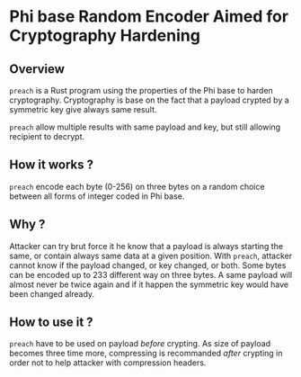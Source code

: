 # Phi base Random Encoder Aimed for Cryptography Hardening

## Overview

`preach` is a Rust program using the properties of the Phi base to harden cryptography.
Cryptography is base on the fact that a payload crypted by a symmetric key give always same result.

`preach` allow multiple results with same payload and key, but still allowing recipient to decrypt.

## How it works ?

`preach` encode each byte (0-256) on three bytes on a random choice between all forms of integer coded in Phi base.

## Why ?

Attacker can try brut force it he know that a payload is always starting the same, or contain always
same data at a given position.
With `preach`, attacker cannot know if the payload changed, or key changed, or both.
Some bytes can be encoded up to 233 different way on three bytes.
A same payload will almost never be twice again and if it happen the symmetric key would have been changed already.

## How to use it ?

`preach` have to be used on payload *before* crypting. As size of payload becomes three time more,
compressing is recommanded *after* crypting in order not to help attacker with compression headers.







